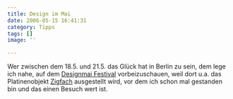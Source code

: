 ```yaml
---
title: Design im Mai
date: 2006-05-15 16:41:31
category: Tipps
tags: []
image: ''

---
```


Wer zwischen dem 18.5. und 21.5. das Glück hat in Berlin zu sein, dem lege ich nahe, auf dem [Designmai Festival](http://www.designmai.de/) vorbeizuschauen, weil dort u.a. das Platinenobjekt [Zigfach](http://www.misantropolis.de/2006/02/nachgereicht/) ausgestellt wird, vor dem ich schon mal gestanden bin und das einen Besuch wert ist.
